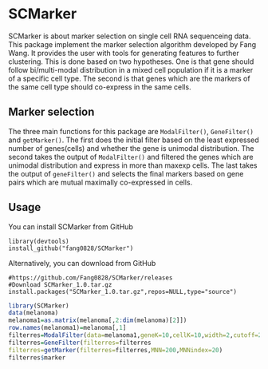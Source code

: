# SCMarker

SCMarker is about marker selection on single cell RNA sequenceing data. This package implement the marker selection algorithm developed by Fang Wang. It provides the user with tools for generating features to further clustering. This is done based on two hypotheses. One is that gene should follow bi/multi-modal distribution in a mixed cell population if it is a marker of a specific cell type. The second is that genes which are the markers of the same cell type should co-express in the same cells.



Marker selection
---------------------
The three main functions for this package are `ModalFilter()`, `GeneFilter()` and `getMarker()`. The first does the initial filter based on the least expressed number of genes(cells) and whether the gene is unimodal distribution. The second takes the output of `ModalFilter()` and filtered the genes which are unimodal distribution and express in more than maxexp cells. The last takes the output of `geneFilter()` and selects the final markers based on gene pairs which are mutual maximally co-expressed in cells.



Usage
----------------------
You can install SCMarker from GitHub
```
library(devtools)
install_github("fang0828/SCMarker")
```
Alternatively, you can download from GitHub
```
#https://github.com/Fang0828/SCMarker/releases
#Download SCMarker_1.0.tar.gz
install.packages("SCMarker_1.0.tar.gz",repos=NULL,type="source")
```

```R
library(SCMarker)
data(melanoma)
melanoma1=as.matrix(melanoma[,2:dim(melanoma)[2]])
row.names(melanoma1)=melanoma[,1]
filterres=ModalFilter(data=melanoma1,geneK=10,cellK=10,width=2,cutoff=2)
filterres=GeneFilter(filterres=filterres
filterres=getMarker(filterres=filterres,MNN=200,MNNindex=20)
filterres$marker
```
